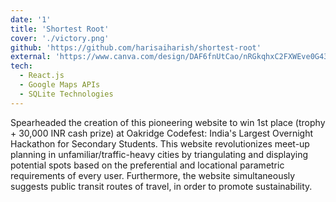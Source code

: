 ```yaml
---
date: '1'
title: 'Shortest Root'
cover: './victory.png'
github: 'https://github.com/harisaiharish/shortest-root'
external: 'https://www.canva.com/design/DAF6fnUtCao/nRGkqhxC2FXWEve0G43-Wg/view'
tech:
  - React.js
  - Google Maps APIs
  - SQLite Technologies
---
```


Spearheaded the creation of this pioneering website to win 1st place (trophy + 30,000 INR cash prize) at Oakridge Codefest: India's Largest Overnight Hackathon for Secondary Students. This website revolutionizes meet-up planning in unfamiliar/traffic-heavy cities by triangulating and displaying potential spots based on the preferential and locational parametric requirements of every user. Furthermore, the website simultaneously suggests public transit routes of travel, in order to promote sustainability.